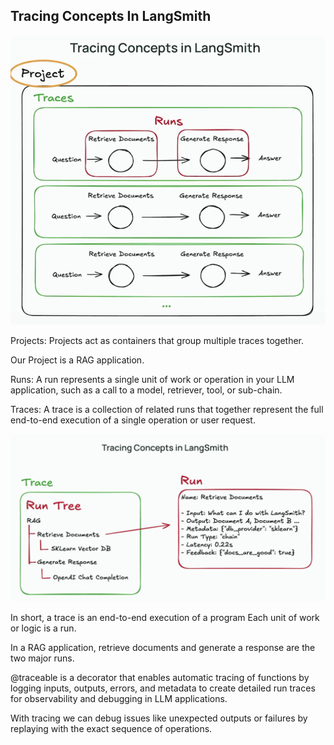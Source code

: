 ## Tracing Concepts In LangSmith
![img.png](img.png)

Projects: Projects act as containers that group multiple traces together.

Our Project is a RAG application.

Runs: A run represents a single unit of work or operation in your LLM application, such as a call to a model, retriever, tool, or sub-chain.

Traces: A trace is a collection of related runs that together represent the full end-to-end execution of a single operation or user request. 

![img_1.png](img_1.png)

In short, a trace is an end-to-end execution of a program
Each unit of work or logic is a run.

In a RAG application, retrieve documents and generate a response are the two major runs.

@traceable is a decorator that enables automatic tracing of functions by logging inputs, outputs, errors, and metadata to create detailed run traces for observability and debugging in LLM applications.

With tracing we can debug issues like unexpected outputs or failures by replaying with the exact sequence of operations.